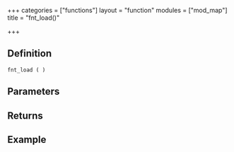 +++
categories = ["functions"]
layout = "function"
modules = ["mod_map"]
title = "fnt_load()"

+++

## Definition

    fnt_load ( )

## Parameters

## Returns

## Example
